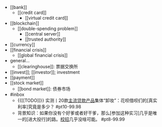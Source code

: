 - [[bank]]
    - [[credit card]]
        - [[virtual credit card]]
- [[blockchain]]
    - [[double-spending problem]]
        - [[central server]]
        - [[trusted authority]]
- [[currency]]
- [[financial crisis]]
    - [[global financial crisis]]
- general...
    - [[clearinghouse]]: 票据交换所
- [[invest]]; [[investor]]; investment
- [[payment]]
- [[stock market]]
    - [[bond market]]: 债券市场 
- #inbox
    - {{[[TODO]]}} 实测丨20款[主流贷款产品](https://bbs.saraba1st.com/2b/thread-2002555-2-1.html)集体“卸妆”：花呗借呗们的[真实利率]究竟是多少？ #pt10-99.98
    - 背景知识：如果你没有个好爹或者好干爹，那么[参加这种实习]几乎是唯一的[进大投行]的路。[校招](https://bbs.saraba1st.com/2b/forum.php?mod=viewthread&tid=1998811&extra=page%3D1%26filter%3Dtypeid%26typeid%3D139&page=3)几乎没啥可能。 #pt8-99.99
